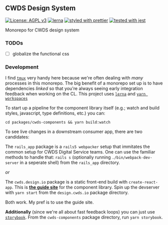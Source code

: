 ## CWDS Design System

[![License: AGPL v3](https://img.shields.io/badge/license-AGPL%20v3-blue.svg)](https://www.gnu.org/licenses/agpl-3.0)
[![lerna](https://img.shields.io/badge/maintained%20with-lerna-cc00ff.svg)](https://lernajs.io/)
[![styled with prettier](https://img.shields.io/badge/styled_with-prettier-ff69b4.svg)](https://github.com/prettier/prettier)
[![tested with jest](https://img.shields.io/badge/tested_with-jest-99424f.svg)](https://github.com/facebook/jest)

Monorepo for CWDS design system

### TODOs

- [ ] globalize the functional css

### Development

I find [`tmux`](https://linux.die.net/man/1/tmux) very handy here because we're often dealing with _many_ processes in this monorepo. The big benefit of a monorepo set up is to have dependencies _linked_ so that you're always seeing early integration feedback when working on the CL. This project uses [`lerna`](https://github.com/lerna/lerna) and [`yarn workspaces`](https://yarnpkg.com/lang/en/docs/workspaces/)

To start up a pipeline for the component library itself (e.g.; watch and build styles, javascript, type definitions, etc.) you can:

`cd packages/cwds-components && yarn build:watch`

To see live changes in a downstream consumer app, there are two candidates:

The `rails_app` package is a `rails5 webpacker` setup that immitates the common setup for CWDS Digital Service teams. One can use the familiar methods to handle that: `rails s` (optionally running `./bin/webpack-dev-server` in a seperate shell) from the `rails_app` directory.

_or_

The `cwds.design.io` package is a static front-end build with `create-react-app`. This is [**the guide site**](https://distracted-dijkstra-a44525.netlify.com/) for the component library. Spin up the devserver with `yarn start` from the `design.cwds.io` package directory.

Both work. My pref is to use the guide site.

**Additionally** (since we're all about fast feedback loops) you can just use [`storybook`](https://storybook.js.org/). From the `cwds-components` package directory, run `yarn storybook`.
